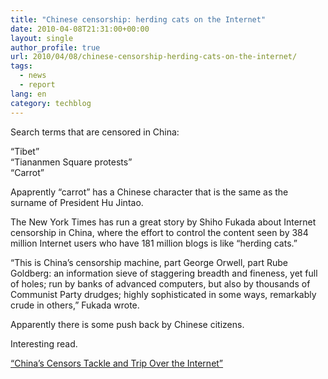 ```yaml
---
title: "Chinese censorship: herding cats on the Internet"
date: 2010-04-08T21:31:00+00:00
layout: single
author_profile: true
url: 2010/04/08/chinese-censorship-herding-cats-on-the-internet/
tags:
  - news
  - report
lang: en
category: techblog
---
```

<span><span>Search terms that are censored in China:</span><span></p> 

<p>
  “Tibet”</span><span><br />“Tiananmen Square protests”</span><span><br />“Carrot” </span></span>
</p>

<p>
  Apaprently “carrot” has a Chinese character that is the same as the surname of President Hu Jintao.
</p>

<p>
  The New York Times has run a great story by Shiho Fukada about Internet censorship in China, where the effort to control the content seen by 384 million Internet users who have 181 million blogs is like “herding cats.”
</p>

<p>
  <span>“This is China’s censorship machine, part George Orwell, part Rube Goldberg: an information sieve of staggering breadth and fineness, yet full of holes; run by banks of advanced computers, but also by thousands of Communist Party drudges; highly sophisticated in some ways, remarkably crude in others,”</span> Fukada wrote.
</p>

<p>
  Apparently there is some push back by Chinese citizens.
</p>

<p>
  Interesting read.
</p>

<p>
  <a href="http://www.nytimes.com/2010/04/08/world/asia/08censor.html?hpw" target="_blank">“China’s Censors Tackle and Trip Over the Internet”</a>
</p>